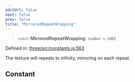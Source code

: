 ```yaml
---
editUrl: false
next: false
prev: false
title: "MirroredRepeatWrapping"
---
```


> `const` **MirroredRepeatWrapping**: `number` = `1002`

Defined in: [three/src/constants.js:563](https://github.com/DefinitelyMaybe/three-i18n/blob/fa57b79433d1c349ffb23a78727299c8d4190136/three/src/constants.js#L563)

The texture will repeats to infinity, mirroring on each repeat.

## Constant
